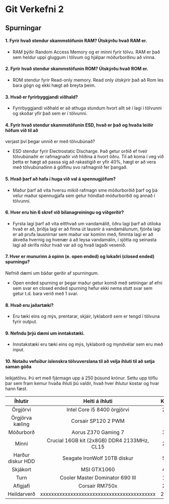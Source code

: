 # Git Verkefni 2

## Spurningar

#### 1. Fyrir hvað stendur skammstöfunin RAM? Útskýrðu hvað RAM er.

* RAM þýðir Random Access Memory og er minni fyrir tölvu. RAM er það sem heldur uppi gluggum í tölvum og hjálpar móðurborðinu að vinna.

#### 2. Fyrir hvað stendur skammstöfunin ROM? Útskýrðu hvað ROM er.

* ROM stendur fyrir Read-only memory. Read only útskýrir það að Rom les bara gögn og ekki hægt að breyta þeim.

#### 3. Hvað er fyrirbyggjandi viðhald?

* Fyrirbyggjandi viðhald er að athuga stundum hvort allt sé í lagi í tölvunni og skoðar yfir það sem er í tölvunni.

#### 4. Fyrir hvað stendur skammstöfunin ESD, hvað er það og hvaða leiðir höfum við til að
verjast því þegar unnið er með tölvubúnað?

* ESD stendur fyrir Electrostatic Discharge. Það getur orðið ef tveir tölvubúnaðir er rafmagnaðir við hliðina á hvort öðru. Til að koma í veg við þetta er hægt að passa sig að rakastigið er yfir 40%, hægt er að vera með tölvubúnaðinn á gólfinu svo rafmagnið fer þangað.

#### 5. Hvað þarf að hafa í huga við val á spennugjöfum?

* Maður þarf að vita hversu mikið rafmagn sme móðurborðið þarf og þá velur maður spennugjafa sem getur höndlað móðurborðið og annað í tölvunni.

#### 6. Hver eru hin 6 skref við bilanagreiningu og viðgerðir?

* Fyrsta lagi þarf að vita eitthvað um vandamálið, öðru lagi þarf að útiloka hvað er að, þriðja lagi er að finna út lausnir á vandamálunum, fjórða lagi er að prufa lausnirnar sem maður var kominn með, fimmta lagi er að ákveða hvernig og hvenær á að leysa vandamálin, í sjötta og seinasta lagi að skrifa niður hvað var að og hvað lagaði vesenið.

#### 7. Hver er munurinn á opinn (e. open ended) og lokaðri (closed ended) spurningu?
Nefnið dæmi um báðar gerðir af spurningum.

* Open ended spurning er þegar maður getur komið með setningar af efni sem svar en closed ended spurning hefur ekki nema stutt svar sem getur t.d. bara verið með 1 svar. 

#### 8. Hvað eru jaðartæki?

* Eru tæki eins og mýs, prentarar, skjáir, lyklaborð sem er tengd í tölvuna fyrir output.

#### 9. Nefndu þrjú dæmi um inntakstæki.

* Innstakstæki eru tæki eins og mýs, lyklaborð og myndvélar sem eru með input. 

#### 10. Notaðu vefsíður íslenskra tölvuverslana til að velja íhluti til að setja saman góða
leikjatölvu. Þú ert með fjármagn upp á 250 þúsund krónur. Settu upp töflu þar sem
fram kemur hvaða íhluti þú valdir, hvað hver íhlutur kostar og hvar hann fæst.


| Íhlutir          | Heiti á íhluti                             | Kostnaður  | Verslun       |
|:----------------:|:------------------------------------------:|:----------:|:-------------:|
| Örgjörvi         | Intel Core i5 8400 örgjörvi                | 26.950kr 	 | Att		     | 
| Örgjörva kæling  | Corsair SP120 2 PWM                        | 7.196kr 	 | Tölvulistinn  |
| Móðurborð        | Aorus Z370 Gaming 7                        | 39.900kr   | Ódýrið        |
| Minni            | Crucial 16GB kit (2x8GB) DDR4 2133MHz, CL15| 22.900kr   | Tölvutækni    |
| Harður diskur HDD| Seagate IronWolf 10TB diskur               | 51.950kr   | Att           |
| Skjákort         | MSI GTX1060                                | 44.450kr   | Att           |
| Turn             | Cooler Master Dominator 690 III            | 17.497kr   | Tölvulistinn  |
| Aflgjafi         | Corsair RM750x                             | 20.950kr   | Att           |
| Heildarverð      | xxxxxxxxxxxxxxxxxxxxxxxxxxxxxxxxxxxxxxxxxx | 231.793kr  | xxxxxxxxxxxxx |